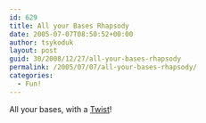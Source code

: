 ```yaml
---
id: 629
title: All your Bases Rhapsody
date: 2005-07-07T08:50:52+00:00
author: tsykoduk
layout: post
guid: 30/2008/12/27/all-your-bases-rhapsody
permalink: /2005/07/07/all-your-bases-rhapsody/
categories:
  - Fun!
---
```

All your bases, with a <a href="http://www.pwned.nl/ayb/">Twist</a>!